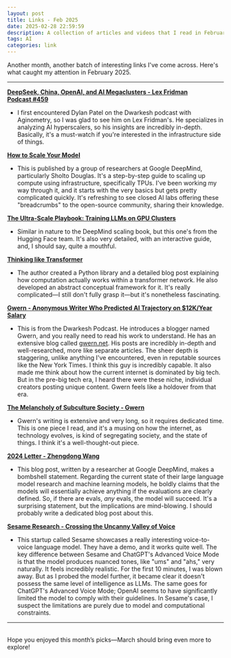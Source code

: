 ```yaml
---
layout: post
title: Links - Feb 2025
date: 2025-02-28 22:59:59
description: A collection of articles and videos that I read in February 2025.
tags: AI
categories: link
---
```


Another month, another batch of interesting links I've come across. Here's what caught my attention in February 2025.

---

**[DeepSeek, China, OpenAI, and AI Megaclusters - Lex Fridman Podcast #459](https://youtube.com/watch?v=_1f-o0nqpEI)**

*   I first encountered Dylan Patel on the Dwarkesh podcast with Aginometry, so I was glad to see him on Lex Fridman's. He specializes in analyzing AI hyperscalers, so his insights are incredibly in-depth. Basically, it's a must-watch if you're interested in the infrastructure side of things.

**[How to Scale Your Model](https://jax-ml.github.io/scaling-book/)**

*   This is published by a group of researchers at Google DeepMind, particularly Sholto Douglas. It's a step-by-step guide to scaling up compute using infrastructure, specifically TPUs. I've been working my way through it, and it starts with the very basics but gets pretty complicated quickly. It's refreshing to see closed AI labs offering these "breadcrumbs" to the open-source community, sharing their knowledge.

**[The Ultra-Scale Playbook: Training LLMs on GPU Clusters](https://huggingface.co/spaces/nanotron/ultrascale-playbook)**

*   Similar in nature to the DeepMind scaling book, but this one's from the Hugging Face team. It's also very detailed, with an interactive guide, and, I should say, quite a mouthful.

**[Thinking like Transformer](https://srush.github.io/raspy/)**

*   The author created a Python library and a detailed blog post explaining how computation actually works within a transformer network. He also developed an abstract conceptual framework for it. It's really complicated—I still don't fully grasp it—but it's nonetheless fascinating.

**[Gwern - Anonymous Writer Who Predicted AI Trajectory on $12K/Year Salary](https://www.youtube.com/watch?v=a42key59cZQ&list=WL&index=2)**

*   This is from the Dwarkesh Podcast. He introduces a blogger named Gwern, and you really need to read his work to understand. He has an extensive blog called [gwern.net](http://gwern.net/). His posts are incredibly in-depth and well-researched, more like separate articles. The sheer depth is staggering, unlike anything I've encountered, even in reputable sources like the New York Times. I think this guy is incredibly capable. It also made me think about how the current internet is dominated by big tech. But in the pre-big tech era, I heard there were these niche, individual creators posting unique content. Gwern feels like a holdover from that era.

**[The Melancholy of Subculture Society - Gwern](https://gwern.net/subculture)**

*   Gwern's writing is extensive and very long, so it requires dedicated time. This is one piece I read, and it's a musing on how the internet, as technology evolves, is kind of segregating society, and the state of things. I think it's a well-thought-out piece.

**[2024 Letter - Zhengdong Wang](https://zhengdongwang.com/2024/12/29/2024-letter.html)**

*   This blog post, written by a researcher at Google DeepMind, makes a bombshell statement. Regarding the current state of their large language model research and machine learning models, he boldly claims that the models will essentially achieve anything if the evaluations are clearly defined. So, if there are evals, *any* evals, the model will succeed. It's a surprising statement, but the implications are mind-blowing. I should probably write a dedicated blog post about this.

**[Sesame Research - Crossing the Uncanny Valley of Voice](https://www.sesame.com/research/crossing_the_uncanny_valley_of_voice#demo)**

*   This startup called Sesame showcases a really interesting voice-to-voice language model. They have a demo, and it works quite well. The key difference between Sesame and ChatGPT's Advanced Voice Mode is that the model produces nuanced tones, like "ums" and "ahs," very naturally. It feels incredibly realistic. For the first 10 minutes, I was blown away. But as I probed the model further, it became clear it doesn't possess the same level of intelligence as LLMs. The same goes for ChatGPT's Advanced Voice Mode; OpenAI seems to have significantly limited the model to comply with their guidelines. In Sesame's case, I suspect the limitations are purely due to model and computational constraints.

---
<br />
Hope you enjoyed this month’s picks—March should bring even more to explore!